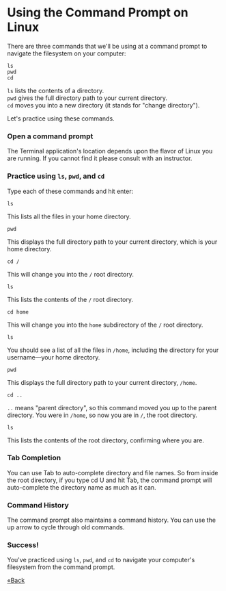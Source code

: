 # Using the Command Prompt on Linux

There are three commands that we'll be using at a command prompt to navigate the filesystem on your computer:  

```text
ls
pwd
cd
```

`ls` lists the contents of a directory.  
`pwd` gives the full directory path to your current directory.  
`cd` moves you into a new directory (it stands for "change directory").  

Let's practice using these commands.  

### Open a command prompt
The Terminal application's location depends upon the flavor of Linux you
are running. If you cannot find it please consult with an instructor.

### Practice using `ls`, `pwd`, and `cd`

Type each of these commands and hit enter:

```text
ls
```
This lists all the files in your home directory.

```text
pwd
```
This displays the full directory path to your current directory, which is your home directory.

```text
cd /
```
This will change you into the `/` root directory.

```text
ls
```
This lists the contents of the `/` root directory.

```text
cd home
```
This will change you into the `home` subdirectory of the `/` root directory.

```text
ls
```
You should see a list of all the files in `/home`, including the directory for your username—your home directory.

```text
pwd
```
This displays the full directory path to your current directory, `/home`.

```text
cd ..
```
`..` means "parent directory", so this command moved you up to the parent directory. You were in `/home`, so now you are in `/`, the root directory.

```text
ls
```
This lists the contents of the root directory, confirming where you are.

### Tab Completion
You can use Tab to auto-complete directory and file names. 
So from inside the root directory, if you type cd U and hit Tab, the command prompt will auto-complete the directory 
name as much as it can.  

### Command History
The command prompt also maintains a command history. You can use the up arrow to cycle through old commands.

### Success!
You've practiced using `ls`, `pwd`, and `cd` to navigate your computer's filesystem from the command prompt.

[«Back](/ruby_from_scratch)
